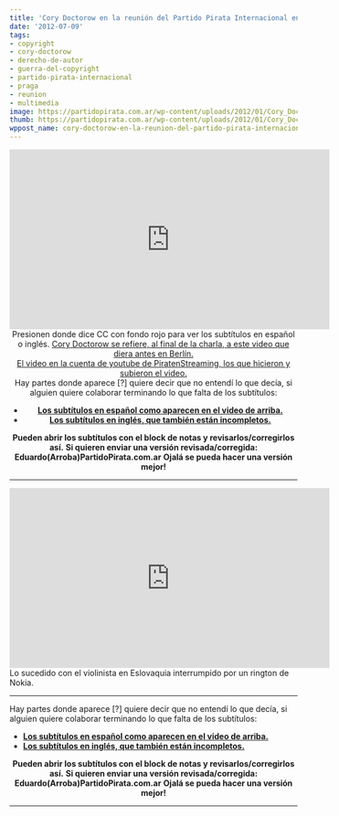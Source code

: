```yaml
---
title: 'Cory Doctorow en la reunión del Partido Pirata Internacional en Praga 2012 '
date: '2012-07-09'
tags:
- copyright
- cory-doctorow
- derecho-de-autor
- guerra-del-copyright
- partido-pirata-internacional
- praga
- reunion
- multimedia
image: https://partidopirata.com.ar/wp-content/uploads/2012/01/Cory_Doctorow_in_Borough_Market.jpg
thumb: https://partidopirata.com.ar/wp-content/uploads/2012/01/Cory_Doctorow_in_Borough_Market-150x150.jpg
wppost_name: cory-doctorow-en-la-reunion-del-partido-pirata-internacional-en-praga-2012
---
```


<center>
<iframe src="http://www.youtube.com/embed/O7PbEZ9iLJo" frameborder="0" width="560" height="315"></iframe>
Presionen donde dice CC con fondo rojo para ver los subtítulos en español o inglés.
<a href="https://partidopirata.com.ar/2702/cory-doctorow-la-inminente-guerra-en-la-computadora-de-proposito-general">Cory Doctorow se refiere, al final de la charla, a este video que diera antes en Berlín.</a></center><center><a href="http://youtu.be/n-jbe4gBbLw" target="_blank">El video en la cuenta de youtube de PiratenStreaming, los que hicieron y subieron el video.</a></center><center></center><center>Hay partes donde aparece [?] quiere decir que no entendí lo que decía, si alguien quiere colaborar terminando lo que falta de los subtítulos:
<ul>
	<li><strong><a href="http://www.subdivx.com/X6XMjkxMjY0X-cory-doctorow-en-la-reunion-del-ppi-en-praga-2012.html" target="_blank">Los subtítulos en español como aparecen en el video de arriba.</a></strong></li>
	<li><strong><a href="http://www.subdivx.com/X6XMjkxMjY2X-cory-doctorow-en-la-reunion-del-ppi-en-praga-2012.html" target="_blank">Los subtítulos en inglés, que también están incompletos.</a></strong></li>
</ul>
<strong>Pueden abrir los subtítulos con el block de notas y revisarlos/corregirlos así.</strong>
<strong> Si quieren enviar una versión revisada/corregida:</strong>
<strong> Eduardo(Arroba)PartidoPirata.com.ar</strong>
<strong> Ojalá se pueda hacer una versión mejor!</strong>

</center><center></center>

<hr />

<iframe src="http://www.youtube.com/embed/sqXS9m6aiyk" frameborder="0" width="560" height="315"></iframe>
Lo sucedido con el violinista en Eslovaquia interrumpido por un rington de Nokia.

<hr />

Hay partes donde aparece [?] quiere decir que no entendí lo que decía, si alguien quiere colaborar terminando lo que falta de los subtítulos:
<ul>
	<li><strong><a href="http://www.subdivx.com/X6XMjkxMjY0X-cory-doctorow-en-la-reunion-del-ppi-en-praga-2012.html" target="_blank">Los subtítulos en español como aparecen en el video de arriba.</a></strong></li>
	<li><strong><a href="http://www.subdivx.com/X6XMjkxMjY2X-cory-doctorow-en-la-reunion-del-ppi-en-praga-2012.html" target="_blank">Los subtítulos en inglés, que también están incompletos.</a></strong></li>
</ul>
<p style="text-align: center;"><strong>Pueden abrir los subtítulos con el block de notas y revisarlos/corregirlos así.</strong>
<strong> Si quieren enviar una versión revisada/corregida:</strong>
<strong> Eduardo(Arroba)PartidoPirata.com.ar</strong>
<strong> Ojalá se pueda hacer una versión mejor!</strong></p>


<hr />

&nbsp;
